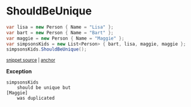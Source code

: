 # ShouldBeUnique

<!-- snippet: EnumerableShouldBeUniqueExamples.ShouldBeUnique.codeSample.approved.cs -->
<a id='ac3435a6'></a>
```cs
var lisa = new Person { Name = "Lisa" };
var bart = new Person { Name = "Bart" };
var maggie = new Person { Name = "Maggie" };
var simpsonsKids = new List<Person> { bart, lisa, maggie, maggie };
simpsonsKids.ShouldBeUnique();
```
<sup><a href='/src/DocumentationExamples/CodeExamples/EnumerableShouldBeUniqueExamples.ShouldBeUnique.codeSample.approved.cs#L1-L5' title='Snippet source file'>snippet source</a> | <a href='#ac3435a6' title='Start of snippet'>anchor</a></sup>
<!-- endSnippet -->

**Exception**

<!-- include: EnumerableShouldBeUniqueExamples.ShouldBeUnique.exceptionText.approved.txt -->
```
simpsonsKids
    should be unique but
[Maggie]
    was duplicated
```
<!-- endInclude -->
